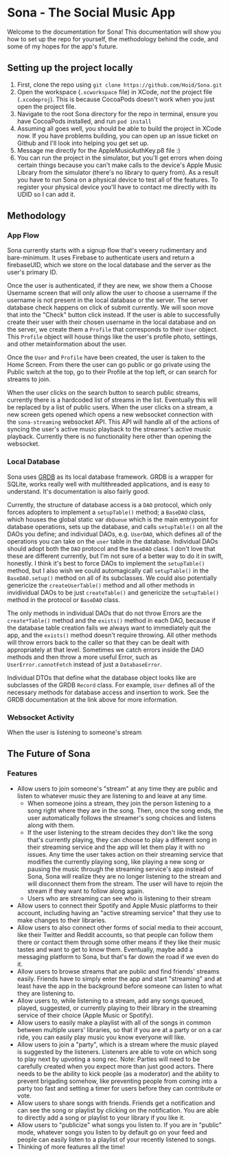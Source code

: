 #  Sona - The Social Music App

Welcome to the documentation for Sona! This documentation will show you how to set up the repo for yourself, the methodology behind the code, and some of my hopes for the app's future.

## Setting up the project locally

1. First, clone the repo using `git clone https://github.com/Hoid/Sona.git`
2. Open the workspace (`.xcworkspace` file) in XCode, *not* the project file (`.xcodeproj`). This is because CocoaPods doesn't work when you just open the project file.
3. Navigate to the root Sona directory for the repo in terminal, ensure you have CocoaPods installed, and run `pod install`
4. Assuming all goes well, you should be able to build the project in XCode now. If you have problems building, you can open up an issue ticket on Github and I'll look into helping you get set up.
5. Message me directly for the AppleMusicAuthKey.p8 file :)
6. You can run the project in the simulator, but you'll get errors when doing certain things because you can't make calls to the device's Apple Music Library from the simulator (there's no library to query from). As a result you have to run Sona on a physical device to test all of the features. To register your physical device you'll have to contact me directly with its UDID so I can add it.

## Methodology

### App Flow

Sona currently starts with a signup flow that's veeery rudimentary and bare-minimum. It uses Firebase to authenticate users and return a firebaseUID, which we store on the local database and the server as the user's primary ID. 

Once the user is authenticated, if they are new, we show them a Choose Username screen that will only allow the user to choose a username if the username is not present in the local database or the server. The server database check happens on click of submit currently. We will soon move that into the "Check" button click instead. If the user is able to successfully create their user with their chosen username in the local database and on the server,  we create them a `Profile` that corresponds to their `User` object. This `Profile` object will house things like the user's profile photo, settings, and other metainformation about the user.

Once the `User` and `Profile` have been created, the user is taken to the Home Screen. From there the user can go public or go private using the Public switch at the top, go to their Profile at the top left, or can search for streams to join. 

When the user clicks on the search button to search public streams, currently there is a hardcoded list of streams in the list. Eventually this will be replaced by a list of public users. When the user clicks on a stream, a new screen gets opened which opens a new websocket connection with the `sona-streaming` websocket API. This API will handle all of the actions of syncing the user's active music playback to the streamer's active music playback. Currently there is no functionality here other than opening the websocket. 

### Local Database

Sona uses [GRDB](https://github.com/groue/GRDB.swift/blob/master/README.md) as its local database framework. GRDB is a wrapper for SQLite, works really well with multithreaded applications, and is easy to understand. It's documentation is also fairly good.

Currently, the structure of database access is a `DAO` protocol, which only forces adopters to implement a `setupTable()` method; a `BaseDAO` class, which houses the global static var `dbQueue` which is the main entrypoint for database operations, sets up the database, and calls `setupTable()` on all the DAOs you define;  and individual DAOs, e.g. `UserDAO`, which defines all of the operations you can take on the `user` table in the database. Individual DAOs should adopt both the `DAO` protocol and the `BaseDAO` class. I don't love that these are different currently, but I'm not sure of a better way to do it in swift, honestly. I think it's best to force DAOs to implement the `setupTable()` method, but I also wish we could automagically call `setupTable()` in the `BaseDAO.setup()` method on all of its subclasses. We could also potentially genericize the `createUserTable()` method and all other methods in invidividual DAOs to be just `createTable()` and genericize the `setupTable()` method in the protocol or `BaseDAO` class.

The only methods in individual DAOs that do not throw Errors are the `create*Table()` method and the `exists()` method in each DAO, because if the database table creation fails we always want to immediately quit the app, and the `exists()` method doesn't require throwing. All other methods will throw errors back to the caller so that they can be dealt with appropriately at that level. Sometimes we catch errors inside the DAO methods and then throw a more useful Error, such as `UserError.cannotFetch` instead of just a `DatabaseError`.

Individual DTOs that define what the database object looks like are subclasses of the GRDB `Record` class. For example, `User` defines all of the necessary methods for database access and insertion to work. See the GRDB documentation at the link above for more information.

### Websocket Activity

When the user is listening to someone's stream

## The Future of Sona

### Features

- Allow users to join someone's "stream" at any time they are public and listen to whatever music they are listening to and leave at any time. 
    - When someone joins a stream, they join the person listening to a song right where they are in the song. Then, once the song ends, the user automatically follows the streamer's song choices and listens along with them.
    - If the user listening to the stream decides they don't like the song that's currently playing, they can choose to play a different song in their streaming service and the app will let them play it with no issues. Any time the user takes action on their streaming service that modifies the currently playing song, like playing a new song or pausing the music through the streaming service's app instead of Sona,  Sona will realize they are no longer listening to the stream and will disconnect them from the stream. The user will have to rejoin the stream if they want to follow along again.
    - Users who are streaming can see who is listening to their stream
- Allow users to connect their Spotify and Apple Music platforms to their account, including having an "active streaming service" that they use to make changes to their libraries.
- Allow users to also connect other forms of social media to their account, like their Twitter and Reddit accounts, so that people can follow them there or contact them through some other means if they like their music tastes and want to get to know them. Eventually, maybe add a messaging platform to Sona, but that's far down the road if we even do it. 
- Allow users to browse streams that are public and find friends' streams easily. Friends have to simply enter the app and start "streaming" and at least have the app in the background before someone can listen to what they are listening to.
- Allow users to, while listening to a stream, add any songs queued, played, suggested, or currently playing to their library in the streaming service of their choice (Apple Music or Spotify).
- Allow users to easily make a playlist with all of the songs in common between multiple users' libraries, so that if you are at a party or on a car ride, you can easily play music you know everyone will like.
- Allow users to join a "party", which is a stream where the music played is suggested by the listeners. Listeners are able to vote on which song to play next by upvoting a song rec. Note: Parties will need to be carefully created when you expect more than just good actors. There needs to be the ability to kick people (as a moderator) and the ability to prevent brigading somehow, like preventing people from coming into a party too fast and setting a timer for users before they can contribute or vote.
- Allow users to share songs with friends. Friends get a notification and can see the song or playlist by clicking on the notification. You are able to directly add a song or playlist to your library if you like it.
- Allow users to "publicize" what songs you listen to. If you are in "public" mode, whatever songs you listen to by default go on your feed and people can easily listen to a playlist of your recently listened to songs.
- Thinking of more features all the time!
